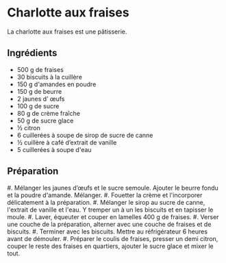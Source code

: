 # Charlotte aux fraises

La charlotte aux fraises est une pâtisserie.

## Ingrédients

- 500 g de fraises
- 30 biscuits à la cuillère
- 150 g d'amandes en poudre
- 150 g de beurre
- 2 jaunes d’ œufs
- 100 g de sucre
- 80 g de crème fraîche
- 50 g de sucre glace
- ½ citron
- 6 cuillerées à soupe de sirop de sucre de canne
- ½ cuillère à café d’extrait de vanille
- 5 cuillerées à soupe d'eau

## Préparation

#. Mélanger les jaunes d’œufs et le sucre semoule. Ajouter le beurre fondu et la poudre d'amande. Mélanger.
#. Fouetter la crème et l'incorporer délicatement à la préparation.
#. Mélanger le sirop au sucre de canne, l'extrait de vanille et l'eau. Y tremper un à un les biscuits et en tapisser le moule.
#. Laver, équeuter et couper en lamelles 400 g de fraises.
#. Verser une couche de la préparation, alterner avec une couche de fraises et de biscuits.
#. Terminer avec les biscuits. Mettre au réfrigérateur 6 heures avant de démouler.
#. Préparer le coulis de fraises, presser un demi citron, couper le reste des fraises en quartiers, ajouter le sucre glace et mixer le tout.
